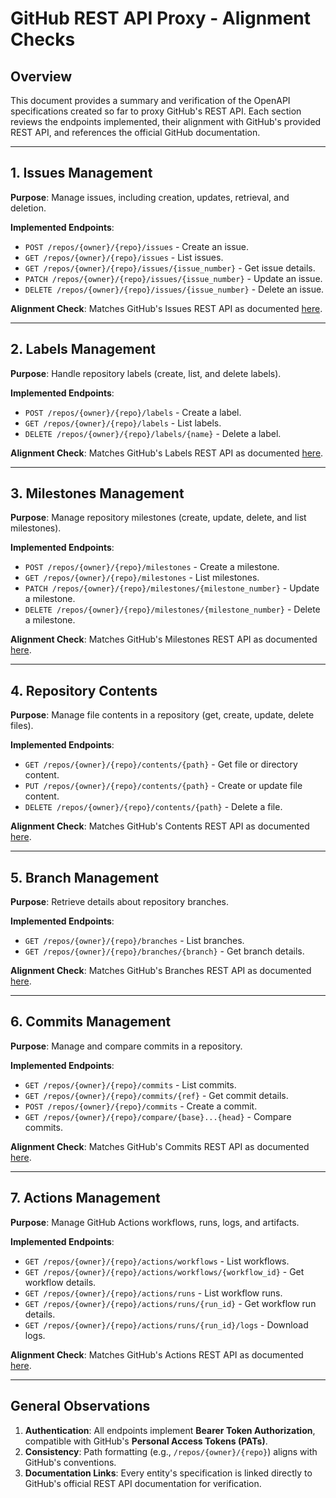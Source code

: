 # GitHub REST API Proxy - Alignment Checks

## Overview

This document provides a summary and verification of the OpenAPI specifications created so far to proxy GitHub's REST API. Each section reviews the endpoints implemented, their alignment with GitHub's provided REST API, and references the official GitHub documentation.

---

## 1. Issues Management

**Purpose**: Manage issues, including creation, updates, retrieval, and deletion.

**Implemented Endpoints**:

- `POST /repos/{owner}/{repo}/issues` - Create an issue.
- `GET /repos/{owner}/{repo}/issues` - List issues.
- `GET /repos/{owner}/{repo}/issues/{issue_number}` - Get issue details.
- `PATCH /repos/{owner}/{repo}/issues/{issue_number}` - Update an issue.
- `DELETE /repos/{owner}/{repo}/issues/{issue_number}` - Delete an issue.

**Alignment Check**: Matches GitHub's Issues REST API as documented [here](https://docs.github.com/en/rest/issues/issues).

---

## 2. Labels Management

**Purpose**: Handle repository labels (create, list, and delete labels).

**Implemented Endpoints**:

- `POST /repos/{owner}/{repo}/labels` - Create a label.
- `GET /repos/{owner}/{repo}/labels` - List labels.
- `DELETE /repos/{owner}/{repo}/labels/{name}` - Delete a label.

**Alignment Check**: Matches GitHub's Labels REST API as documented [here](https://docs.github.com/en/rest/issues/labels).

---

## 3. Milestones Management

**Purpose**: Manage repository milestones (create, update, delete, and list milestones).

**Implemented Endpoints**:

- `POST /repos/{owner}/{repo}/milestones` - Create a milestone.
- `GET /repos/{owner}/{repo}/milestones` - List milestones.
- `PATCH /repos/{owner}/{repo}/milestones/{milestone_number}` - Update a milestone.
- `DELETE /repos/{owner}/{repo}/milestones/{milestone_number}` - Delete a milestone.

**Alignment Check**: Matches GitHub's Milestones REST API as documented [here](https://docs.github.com/en/rest/issues/milestones).

---

## 4. Repository Contents

**Purpose**: Manage file contents in a repository (get, create, update, delete files).

**Implemented Endpoints**:

- `GET /repos/{owner}/{repo}/contents/{path}` - Get file or directory content.
- `PUT /repos/{owner}/{repo}/contents/{path}` - Create or update file content.
- `DELETE /repos/{owner}/{repo}/contents/{path}` - Delete a file.

**Alignment Check**: Matches GitHub's Contents REST API as documented [here](https://docs.github.com/en/rest/repos/contents).

---

## 5. Branch Management

**Purpose**: Retrieve details about repository branches.

**Implemented Endpoints**:

- `GET /repos/{owner}/{repo}/branches` - List branches.
- `GET /repos/{owner}/{repo}/branches/{branch}` - Get branch details.

**Alignment Check**: Matches GitHub's Branches REST API as documented [here](https://docs.github.com/en/rest/branches/branches).

---

## 6. Commits Management

**Purpose**: Manage and compare commits in a repository.

**Implemented Endpoints**:

- `GET /repos/{owner}/{repo}/commits` - List commits.
- `GET /repos/{owner}/{repo}/commits/{ref}` - Get commit details.
- `POST /repos/{owner}/{repo}/commits` - Create a commit.
- `GET /repos/{owner}/{repo}/compare/{base}...{head}` - Compare commits.

**Alignment Check**: Matches GitHub's Commits REST API as documented [here](https://docs.github.com/en/rest/commits/commits).

---

## 7. Actions Management

**Purpose**: Manage GitHub Actions workflows, runs, logs, and artifacts.

**Implemented Endpoints**:

- `GET /repos/{owner}/{repo}/actions/workflows` - List workflows.
- `GET /repos/{owner}/{repo}/actions/workflows/{workflow_id}` - Get workflow details.
- `GET /repos/{owner}/{repo}/actions/runs` - List workflow runs.
- `GET /repos/{owner}/{repo}/actions/runs/{run_id}` - Get workflow run details.
- `GET /repos/{owner}/{repo}/actions/runs/{run_id}/logs` - Download logs.

**Alignment Check**: Matches GitHub's Actions REST API as documented [here](https://docs.github.com/en/rest/actions).

---

## General Observations

1. **Authentication**: All endpoints implement **Bearer Token Authorization**, compatible with GitHub's **Personal Access Tokens (PATs)**.
2. **Consistency**: Path formatting (e.g., `/repos/{owner}/{repo}`) aligns with GitHub's conventions.
3. **Documentation Links**: Every entity's specification is linked directly to GitHub's official REST API documentation for verification.
